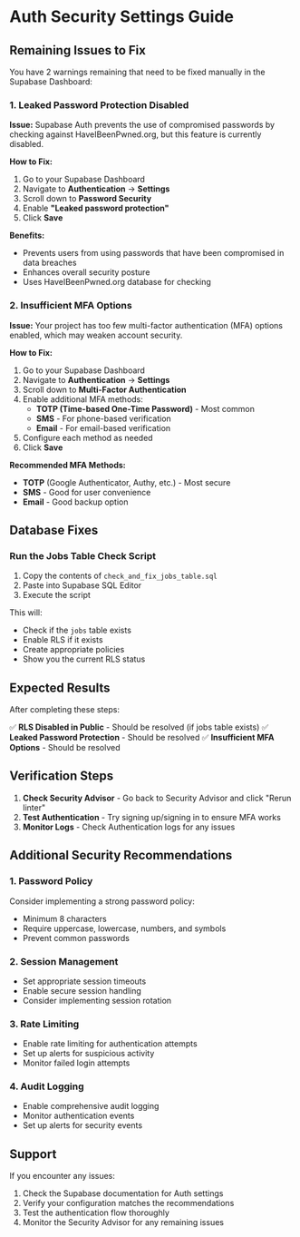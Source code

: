 # Auth Security Settings Guide

## Remaining Issues to Fix

You have 2 warnings remaining that need to be fixed manually in the Supabase Dashboard:

### 1. Leaked Password Protection Disabled

**Issue:** Supabase Auth prevents the use of compromised passwords by checking against HaveIBeenPwned.org, but this feature is currently disabled.

**How to Fix:**
1. Go to your Supabase Dashboard
2. Navigate to **Authentication** → **Settings**
3. Scroll down to **Password Security**
4. Enable **"Leaked password protection"**
5. Click **Save**

**Benefits:**
- Prevents users from using passwords that have been compromised in data breaches
- Enhances overall security posture
- Uses HaveIBeenPwned.org database for checking

### 2. Insufficient MFA Options

**Issue:** Your project has too few multi-factor authentication (MFA) options enabled, which may weaken account security.

**How to Fix:**
1. Go to your Supabase Dashboard
2. Navigate to **Authentication** → **Settings**
3. Scroll down to **Multi-Factor Authentication**
4. Enable additional MFA methods:
   - **TOTP (Time-based One-Time Password)** - Most common
   - **SMS** - For phone-based verification
   - **Email** - For email-based verification
5. Configure each method as needed
6. Click **Save**

**Recommended MFA Methods:**
- **TOTP** (Google Authenticator, Authy, etc.) - Most secure
- **SMS** - Good for user convenience
- **Email** - Good backup option

## Database Fixes

### Run the Jobs Table Check Script

1. Copy the contents of `check_and_fix_jobs_table.sql`
2. Paste into Supabase SQL Editor
3. Execute the script

This will:
- Check if the `jobs` table exists
- Enable RLS if it exists
- Create appropriate policies
- Show you the current RLS status

## Expected Results

After completing these steps:

✅ **RLS Disabled in Public** - Should be resolved (if jobs table exists)
✅ **Leaked Password Protection** - Should be resolved
✅ **Insufficient MFA Options** - Should be resolved

## Verification Steps

1. **Check Security Advisor** - Go back to Security Advisor and click "Rerun linter"
2. **Test Authentication** - Try signing up/signing in to ensure MFA works
3. **Monitor Logs** - Check Authentication logs for any issues

## Additional Security Recommendations

### 1. Password Policy
Consider implementing a strong password policy:
- Minimum 8 characters
- Require uppercase, lowercase, numbers, and symbols
- Prevent common passwords

### 2. Session Management
- Set appropriate session timeouts
- Enable secure session handling
- Consider implementing session rotation

### 3. Rate Limiting
- Enable rate limiting for authentication attempts
- Set up alerts for suspicious activity
- Monitor failed login attempts

### 4. Audit Logging
- Enable comprehensive audit logging
- Monitor authentication events
- Set up alerts for security events

## Support

If you encounter any issues:
1. Check the Supabase documentation for Auth settings
2. Verify your configuration matches the recommendations
3. Test the authentication flow thoroughly
4. Monitor the Security Advisor for any remaining issues 